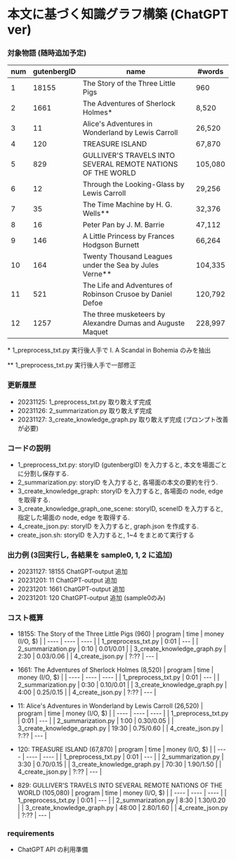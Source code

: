 # 本文に基づく知識グラフ構築 (ChatGPT ver)
### 対象物語 (随時追加予定)
| num | gutenbergID | name | #words |
| ---- | ---- | ---- | ---- |
| 1 | 18155 | The Story of the Three Little Pigs | 960 |
| 2 | 1661 | The Adventures of Sherlock Holmes\* | 8,520 |
| 3 | 11 |  Alice's Adventures in Wonderland by Lewis Carroll | 26,520 |
| 4 | 120 | TREASURE ISLAND | 67,870 |
| 5 | 829 | GULLIVER'S TRAVELS INTO SEVERAL REMOTE NATIONS OF THE WORLD | 105,080 |
| 6 | 12 | Through the Looking-Glass by Lewis Carroll | 29,256 |
| 7 | 35 | The Time Machine by H. G. Wells\** | 32,376 |
| 8 | 16 | Peter Pan by J. M. Barrie | 47,112 |
| 9 | 146 | A Little Princess by Frances Hodgson Burnett | 66,264 |
| 10 | 164 | Twenty Thousand Leagues under the Sea by Jules Verne\** | 104,335 |
| 11 | 521 | The Life and Adventures of Robinson Crusoe by Daniel Defoe | 120,792 |
| 12 | 1257 | The three musketeers by Alexandre Dumas and Auguste Maquet | 228,997 |

\*  1_preprocess_txt.py 実行後人手で I. A Scandal in Bohemia のみを抽出

\** 1_preprocess_txt.py 実行後人手で一部修正


### 更新履歴
- 20231125: 1_preprocess_txt.py 取り敢えず完成
- 20231126: 2_summarization.py 取り敢えず完成
- 20231127: 3_create_knowledge_graph.py 取り敢えず完成 (プロンプト改善が必要)


### コードの説明
- 1_preprocess_txt.py: storyID (gutenbergID) を入力すると, 本文を場面ごとに分割し保存する.
- 2_summarization.py: storyID を入力すると, 各場面の本文の要約を行う.
- 3_create_knowledge_graph: storyID を入力すると, 各場面の node, edge を取得する.
- 3_create_knowledge_graph_one_scene: storyID, sceneID を入力すると, 指定した場面の node, edge を取得する.
- 4_create_json.py: storyID を入力すると, graph.json を作成する.
- create_json.sh: storyID を入力すると, 1~4 をまとめて実行する


### 出力例 (3回実行し, 各結果を sample0, 1, 2 に追加)
- 20231127: 18155 ChatGPT-output 追加
- 20231201: 11 ChatGPT-output 追加
- 20231201: 1661 ChatGPT-output 追加
- 20231201: 120 ChatGPT-output 追加 (sample0のみ)


### コスト概算
- 18155: The Story of the Three Little Pigs (960)
    | program | time | money (I/O, $) |
    | ---- | ---- | ---- |
    | 1_preprocess_txt.py | 0:01 | --- |
    | 2_summarization.py | 0:10 | 0.01/0.01 |
    | 3_create_knowledge_graph.py | 2:30 | 0.03/0.06 |
    | 4_create_json.py | ?:?? | --- |


- 1661: The Adventures of Sherlock Holmes (8,520)
    | program | time | money (I/O, $) |
    | ---- | ---- | ---- |
    | 1_preprocess_txt.py | 0:01 | --- |
    | 2_summarization.py | 0:30 | 0.10/0.01 |
    | 3_create_knowledge_graph.py | 4:00 | 0.25/0.15 |
    | 4_create_json.py | ?:?? | --- |


- 11: Alice's Adventures in Wonderland by Lewis Carroll (26,520)
    | program | time | money (I/O, $) |
    | ---- | ---- | ---- |
    | 1_preprocess_txt.py | 0:01 | --- |
    | 2_summarization.py | 1:00 | 0.30/0.05 |
    | 3_create_knowledge_graph.py | 19:30 | 0.75/0.60 |
    | 4_create_json.py | ?:?? | --- |


- 120: TREASURE ISLAND (67,870)
    | program | time | money (I/O, $) |
    | ---- | ---- | ---- |
    | 1_preprocess_txt.py | 0:01 | --- |
    | 2_summarization.py | 3:30 | 0.70/0.15 |
    | 3_create_knowledge_graph.py | 70:30 | 1.90/1.50 |
    | 4_create_json.py | ?:?? | --- |


- 829: GULLIVER'S TRAVELS INTO SEVERAL REMOTE NATIONS OF THE WORLD (105,080)
    | program | time | money (I/O, $) |
    | ---- | ---- | ---- |
    | 1_preprocess_txt.py | 0:01 | --- |
    | 2_summarization.py | 8:30 | 1.30/0.20 |
    | 3_create_knowledge_graph.py | 48:00 | 2.80/1.60 |
    | 4_create_json.py | ?:?? | --- |


### requirements
- ChatGPT API の利用準備